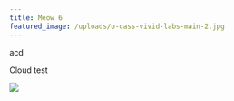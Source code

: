 ```yaml
---
title: Meow 6
featured_image: /uploads/o-cass-vivid-labs-main-2.jpg
---
```


acd

Cloud test

![](</uploads/static/uploads/captured_image (86) (1).png>)
